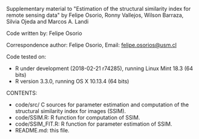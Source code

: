 Supplementary material to "Estimation of the structural similarity index for remote sensing data" by Felipe Osorio, Ronny Vallejos, Wilson Barraza, Silvia Ojeda and Marcos A. Landi

Code written by: Felipe Osorio

Correspondence author: Felipe Osorio, Email: felipe.osorios@usm.cl

Code tested on:
- R under development (2018-02-21 r74285), running Linux Mint 18.3 (64 bits)
- R version 3.3.0, running OS X 10.13.4 (64 bits)

CONTENTS:
- code/src/ C sources for parameter estimation and computation of the structural similarity index for images (SSIM).
- code/SSIM.R: R function for computation of SSIM.
- code/SSIM_FIT.R: R function for parameter estimation of SSIM.
- README.md: this file.
